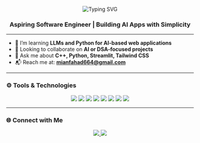 <p align="center">
  <img src="https://readme-typing-svg.demolab.com?font=Fira+Code&weight=500&pause=1000&color=06B6D4&center=true&vCenter=true&width=600&lines=Hi+I'm+Muhammad+Fahad;AI+Web+App+Developer;C%2B%2B+Developer;Python+%7C+Streamlit+Enthusiast;DSA+Lover+%26+Problem+Solver" alt="Typing SVG" />
</p>


<h3 align="center">Aspiring Software Engineer | Building AI Apps with Simplicity</h3>

---

- 🎯 I’m learning **LLMs and Python for AI-based web applications**
- 🤝 Looking to collaborate on **AI or DSA-focused projects**
- 💬 Ask me about **C++, Python, Streamlit, Tailwind CSS**
- 📬 Reach me at: **mianfahad664@gmail.com**

---

### ⚙️ Tools & Technologies
<p align="center">
  <img src="https://img.shields.io/badge/C++-00599C?style=for-the-badge&logo=cplusplus&logoColor=white"/>
  <img src="https://img.shields.io/badge/Python-3776AB?style=for-the-badge&logo=python&logoColor=white"/>
  <img src="https://img.shields.io/badge/Flask-000000?style=for-the-badge&logo=flask&logoColor=white"/>
  <img src="https://img.shields.io/badge/FastAPI-009688?style=for-the-badge&logo=fastapi&logoColor=white"/>
  <img src="https://img.shields.io/badge/Streamlit-FF4B4B?style=for-the-badge&logo=streamlit&logoColor=white"/>
  <img src="https://img.shields.io/badge/TailwindCSS-06B6D4?style=for-the-badge&logo=tailwind-css&logoColor=white"/>
  <img src="https://img.shields.io/badge/Replit-667881?style=for-the-badge&logo=replit&logoColor=white"/>
  <img src="https://img.shields.io/badge/Assembly-6E4C13?style=for-the-badge&logoColor=white"/>
</p>

---

### 🌐 Connect with Me
<p align="center">
  <a href="https://www.linkedin.com/in/muhammad-fahad-136436291" target="_blank">
    <img src="https://img.shields.io/badge/LinkedIn-0A66C2?style=for-the-badge&logo=linkedin&logoColor=white"/>
  </a>
  <a href="mailto:mianfahad664@gmail.com">
    <img src="https://img.shields.io/badge/Gmail-EA4335?style=for-the-badge&logo=gmail&logoColor=white"/>
  </a>
</p>
